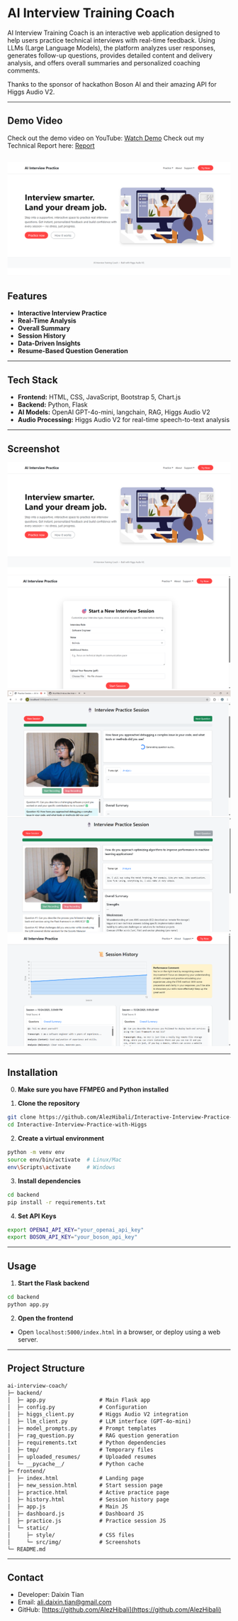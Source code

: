 # AI Interview Training Coach

AI Interview Training Coach is an interactive web application designed to help users practice technical interviews with real-time feedback. Using LLMs (Large Language Models), the platform analyzes user responses, generates follow-up questions, provides detailed content and delivery analysis, and offers overall summaries and personalized coaching comments.

Thanks to the sponsor of hackathon Boson AI and their amazing API for Higgs Audio V2.

---

## Demo Video

Check out the demo video on YouTube: [Watch Demo](https://www.youtube.com/watch?v=Xpx6502MAKA)
Check out my Technical Report here: [Report](https://drive.google.com/file/d/10MvbPkQb7dBVrXqMjwipNpLi67-CG4F3/view?usp=sharing)


![AI Interview Training Coach Screenshot](src/img/homepage.png)
---

## Features

* **Interactive Interview Practice**
* **Real-Time Analysis**
* **Overall Summary**
* **Session History**
* **Data-Driven Insights**
* **Resume-Based Question Generation**

---

## Tech Stack

* **Frontend:** HTML, CSS, JavaScript, Bootstrap 5, Chart.js
* **Backend:** Python, Flask
* **AI Models:** OpenAI GPT-4o-mini, langchain, RAG, Higgs Audio V2
* **Audio Processing:** Higgs Audio V2 for real-time speech-to-text analysis

---

## Screenshot

![AI Interview Training Coach Screenshot](src/img/homepage.png)
![AI Interview Training Coach Screenshot](src/img/selection.png)
![AI Interview Training Coach Screenshot](src/img/interview.png)
![AI Interview Training Coach Screenshot](src/img/summary.png)
![AI Interview Training Coach Screenshot](src/img/profile.png)


---

## Installation

0. **Make sure you have FFMPEG and Python installed**

1. **Clone the repository**

```bash
git clone https://github.com/AlezHibali/Interactive-Interview-Practice-with-Higgs.git
cd Interactive-Interview-Practice-with-Higgs
```

2. **Create a virtual environment**

```bash
python -m venv env
source env/bin/activate  # Linux/Mac
env\Scripts\activate     # Windows
```

3. **Install dependencies**

```bash
cd backend
pip install -r requirements.txt
```

4. **Set API Keys**

```bash
export OPENAI_API_KEY="your_openai_api_key"
export BOSON_API_KEY="your_boson_api_key"
```

---

## Usage

1. **Start the Flask backend**

```bash
cd backend
python app.py
```

2. **Open the frontend**

* Open `localhost:5000/index.html` in a browser, or deploy using a web server.

---

## Project Structure

```
ai-interview-coach/
├─ backend/
│  ├─ app.py                 # Main Flask app
│  ├─ config.py              # Configuration
│  ├─ higgs_client.py        # Higgs Audio V2 integration
│  ├─ llm_client.py          # LLM interface (GPT-4o-mini)
│  ├─ model_prompts.py       # Prompt templates
│  ├─ rag_question.py        # RAG question generation
│  ├─ requirements.txt       # Python dependencies
│  ├─ tmp/                   # Temporary files
│  ├─ uploaded_resumes/      # Uploaded resumes
│  └─ __pycache__/           # Python cache
├─ frontend/
│  ├─ index.html             # Landing page
│  ├─ new_session.html       # Start session page
│  ├─ practice.html          # Active practice page
│  ├─ history.html           # Session history page
│  ├─ app.js                 # Main JS
│  ├─ dashboard.js           # Dashboard JS
│  ├─ practice.js            # Practice session JS
│  └─ static/
│     ├─ style/              # CSS files
│     └─ src/img/            # Screenshots
└─ README.md
```

---

## Contact

* Developer: Daixin Tian
* Email: [ali.daixin.tian@gmail.com](mailto:ali.daixin.tian@gmail.com)
* GitHub: [https://github.com/AlezHibali](https://github.com/AlezHibali)
